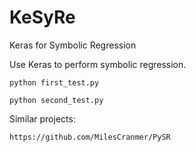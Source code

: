 # KeSyRe
Keras for Symbolic Regression

Use Keras to perform symbolic regression.


    python first_test.py

    python second_test.py
    
    
    
Similar projects:

    https://github.com/MilesCranmer/PySR

    
